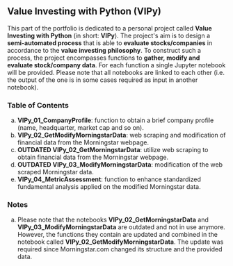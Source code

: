 ## Value Investing with Python (VIPy)

This part of the portfolio is dedicated to a personal project called **Value Investing with Python** (in short: **VIPy**). The project's aim is to design a **semi-automated process** that is able to **evaluate stocks/companies** in accordance to the **value investing philosophy**. To construct such a process, the project encompasses functions to **gather, modify and evaluate stock/company data**. For each function a single Jupyter notebook will be provided. Please note that all notebooks are linked to each other (i.e. the output of the one is in some cases required as input in another notebook).

### Table of Contents

<ol type="a">
  <li><strong>VIPy_01_CompanyProfile</strong>: function to obtain a brief company profile (name, headquarter, market cap and so on).</li>
  <li><strong>VIPy_02_GetModifyMorningstarData</strong>: web scraping and modification of financial data from the Morningstar webpage.</li>
  <li><strong><red>OUTDATED </red>VIPy_02_GetMorningstarData</strong>: utilize web scraping to obtain financial data from the Morningstar webpage.</li>
  <li><strong><red>OUTDATED </red>VIPy_03_ModifyMorningstarData</strong>: modification of the web scraped Morningstar data.</li>
  <li><strong>VIPy_04_MetricAssessment</strong>: function to enhance standardized fundamental analysis applied on the modified Morningstar data.</li>
</ol>

### Notes

<ol type="a">
  <li>Please note that the notebooks <strong>VIPy_02_GetMorningstarData</strong> and <strong>VIPy_03_ModifyMorningstarData</strong> are outdated and not in use anymore. However, the functions they contain are updated and combined in the notebook called <strong>VIPy_02_GetModifyMorningstarData</strong>. The update was required since Morningstar.com changed its structure and the provided data.</li>
</ol>
